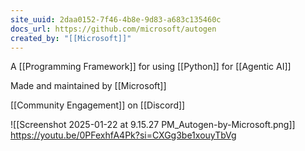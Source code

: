 ```yaml
---
site_uuid: 2daa0152-7f46-4b8e-9d83-a683c135460c
docs_url: https://github.com/microsoft/autogen
created_by: "[[Microsoft]]"
---
```

A [[Programming Framework]] for using [[Python]] for [[Agentic AI]]

Made and maintained by [[Microsoft]]

[[Community Engagement]] on [[Discord]]

![[Screenshot 2025-01-22 at 9.15.27 PM_Autogen-by-Microsoft.png]]
https://youtu.be/0PFexhfA4Pk?si=CXGg3be1xouyTbVg